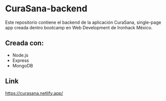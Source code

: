 # CuraSana-backend

Este repositorio contiene el backend de la aplicación CuraSana, single-page app creada dentro bootcamp en Web Development de Ironhack México.

## Creada con:

- Node.js
- Express
- MongoDB

## Link
https://curasana.netlify.app/
